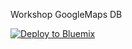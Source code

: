 Workshop GoogleMaps DB

[![Deploy to Bluemix](https://bluemix.net/deploy/button.png)](https://bluemix.net/deploy?repository=https://github.com/szbra/workshop_GoogleMaps_db)
